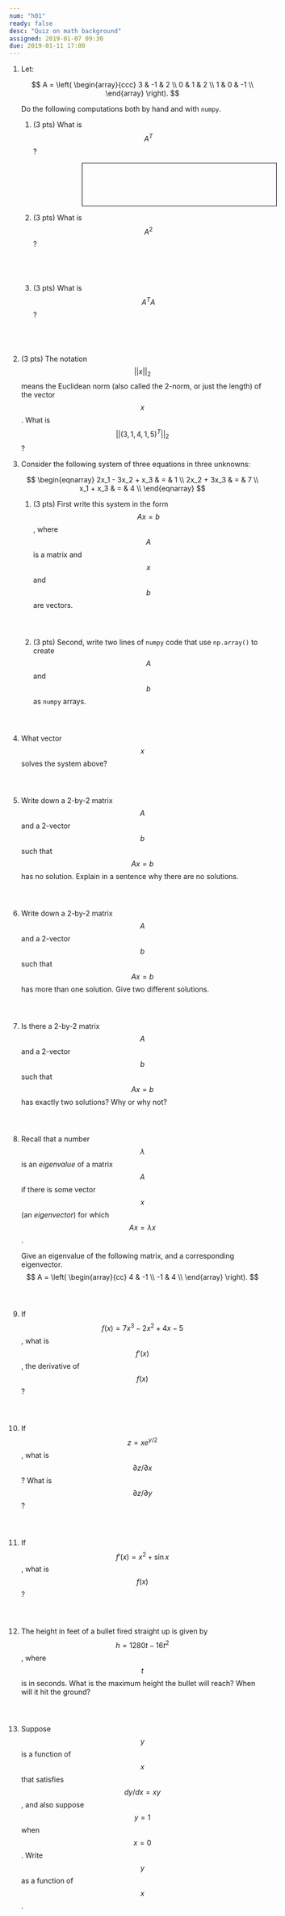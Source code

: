 ```yaml
---
num: "h01"
ready: false
desc: "Quiz on math background"
assigned: 2019-01-07 09:30
due: 2019-01-11 17:00
---
```


1. Let:

   $$
   A = \left(
   \begin{array}{ccc}
   3 & -1 & 2 \\ 	
   0 & 1 & 2 \\ 
   1 & 0 & -1 \\
   \end{array} \right).
   $$

   Do the following computations both by hand and with `numpy`.

   1. (3 pts) What is $$A^T$$?
   
      <div style="width: 4in; margin-left: 1in;  height: 6em; border: 1px solid black; "></div>
      
   2. (3 pts) What is $$A^2$$?
   
      <div style="margin-bottom:5em;"></div>
     
   3. (3 pts) What is $$A^TA$$?

      <div style="margin-bottom:5em;"></div>

2. (3 pts) The notation $$||x||_2$$ means the Euclidean norm (also
   called the 2-norm, or just the length) of the vector $$x$$.  What is
   $$||(3, 1, 4, 1, 5)^T||_2$$?

   <div class="pagebreak" />
   
3. Consider the following system of three equations in three unknowns:

   $$
   \begin{eqnarray}
    2x_1 - 3x_2 + x_3  & =  & 1 \\ 
    2x_2 + 3x_3  & =  & 7 \\ 
    x_1 + x_3  & = & 4 \\ 
   \end{eqnarray}
   $$ 
   
   1. (3 pts) First write this system in the form $$Ax=b$$, where $$A$$
      is a matrix and $$x$$ and $$b$$ are vectors.

      <div style="margin-bottom:4em;"></div>
	 
   2. (3 pts) Second, write two lines of `numpy`
      code that use `np.array()` to create $$A$$ and $$b$$ as `numpy`
      arrays.

      <div style="margin-bottom:4em;"></div>
   
4. What vector $$x$$ solves the system above? 

   <div style="margin-bottom:4em;"></div>
   
5. Write down a 2-by-2 matrix $$A$$ and a 2-vector $$b$$ such that $$Ax=b$$
   has no solution.  Explain in a sentence why there are no solutions.

   <div style="margin-bottom:4em;"></div>

6. Write down a 2-by-2 matrix $$A$$ and a 2-vector $$b$$ such that
   $$Ax=b$$ has more than one solution.  Give two different solutions.

   <div style="margin-bottom:4em;"></div>
   
7. Is there a 2-by-2 matrix $$A$$ and a 2-vector $$b$$ such that $$Ax=b$$ has
   exactly two solutions?  Why or why not?

   <div style="margin-bottom:4em;"></div>

8. Recall that a number $$\lambda$$ is an *eigenvalue*
   of a matrix $$A$$ if there is some vector $$x$$ 
   (an *eigenvector*) for which $$Ax = \lambda x$$.
   
   Give an eigenvalue of the following matrix, and a corresponding eigenvector.
   $$
   A = \left(
   \begin{array}{cc}
   4 & -1 \\ 	
   -1 & 4 \\
   \end{array} 
   \right).
   $$

   <div style="margin-bottom:4em;"></div>

9. If $$f(x)=7x^3-2x^2+4x-5$$, what is $$f'(x)$$, the derivative of $$f(x)$$?

   <div style="margin-bottom:4em;"></div>

10. If $$z = xe^{y/2}$$, what is $$\partial z / \partial x$$?
     What is $$\partial z / \partial y$$?

    <div style="margin-bottom:4em;"></div>
   
11. If $$f'(x) = x^2 + \sin x$$, what is $$f(x)$$?

    <div style="margin-bottom:4em;"></div>
   
12. The height in feet of a bullet fired straight up is
    given by $$h=1280t-16t^2$$, where $$t$$ is in seconds.
    What is the maximum height the bullet will reach? 
    When will it hit the ground?

    <div style="margin-bottom:4em;"></div>

   
13. Suppose $$y$$ is a function of $$x$$ that satisfies
   $$dy/dx = xy$$, and also suppose $$y=1$$ when $$x=0$$.
   Write $$y$$ as a function of $$x$$.

   <div style="margin-bottom:4em;"></div>
